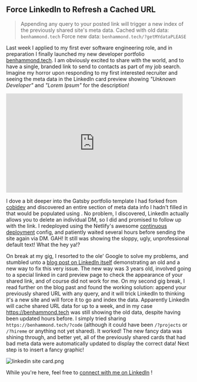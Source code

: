 ## Force LinkedIn to Refresh a Cached URL

> Appending any query to your posted link will trigger a new index of the previously shared site's meta data. Cached with old data: `benhammond.tech`
Force new data: `benhammond.tech/?getMYdataPLEASE`

Last week I applied to my first ever software engineering role, and in preparation I finally launched my new developer portfolio [benhammond.tech](https://benhammond.tech). I am obviously excited to share with the world, and to have a single, branded link to send to contacts as part of my job search. Imagine my horror upon responding to my first interested recruiter and seeing the meta data in the LinkedIn card preview showing *"Unknown Developer"* and *"Lorem Ipsum"* for the description!

<iframe src="https://giphy.com/embed/WRMq4MMApzBeg" width="480" height="270" frameBorder="0" class="giphy-embed" allowFullScreen></iframe>

I dove a bit deeper into the Gatsby portfolio template I had forked from [cobidev](https://github.com/cobidev) and discovered an entire section of meta data info I hadn't filled in that would be populated using <Helmet/>. No problem, I discovered, LinkedIn actually allows you to delete an individual DM, so I did and promised to follow up with the link. I redeployed using the Netlify's awesome [continuous deployment](https://docs.netlify.com/configure-builds/get-started/) config, and patiently waited several hours before sending the site again via DM. GAH! It still was showing the sloppy, ugly, unprofessional default text! What the hey ya!?

On break at my gig, I resorted to the ole' Google to solve my problems, and stumbled unto a  [blog post on LinkedIn itself](https://www.linkedin.com/pulse/how-clear-linkedin-link-preview-cache-ananda-kannan-p/) demonstrating an old and a new way to fix this very issue. The new way was 3 years old, involved going to a special linked in card preview page to check the appearance of your shared link, and of course did not work for me. On my second gig break, I read further on the blog past and found the working solution: append your previously shared URL with any query, and it will trick LinkedIn to thinking it's a new site and will force it to go and index the data. Apparently LinkedIn will cache shared URL data for up to a week, and in my case https://benhammond.tech was still showing the old data, despite having been updated hours before. I simply tried sharing `https://benhammond.tech/?code` (although it could have been `/?projects` or `/?hireme` or anything not yet shared). It worked! The new fancy data was shining through, and better yet, all of the previously shared cards that had bad meta data were automatically updated to display the correct data! Next step is to insert a fancy graphic! 

![linkedin site card.png](https://cdn.hashnode.com/res/hashnode/image/upload/v1617091472012/4zbeajbLz.png)

While you're here, feel free to  [connect with me on LinkedIn](https://www.linkedin.com/in/benhammondmusic/) !
